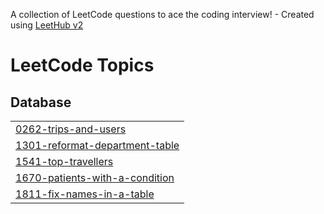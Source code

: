 A collection of LeetCode questions to ace the coding interview! - Created using [LeetHub v2](https://github.com/arunbhardwaj/LeetHub-2.0)
<!---LeetCode Topics Start-->
# LeetCode Topics
## Database
|  |
| ------- |
| [0262-trips-and-users](https://github.com/itanmaysharma/sql-questions-code/tree/master/0262-trips-and-users) |
| [1301-reformat-department-table](https://github.com/itanmaysharma/sql-questions-code/tree/master/1301-reformat-department-table) |
| [1541-top-travellers](https://github.com/itanmaysharma/sql-questions-code/tree/master/1541-top-travellers) |
| [1670-patients-with-a-condition](https://github.com/itanmaysharma/sql-questions-code/tree/master/1670-patients-with-a-condition) |
| [1811-fix-names-in-a-table](https://github.com/itanmaysharma/sql-questions-code/tree/master/1811-fix-names-in-a-table) |
<!---LeetCode Topics End-->